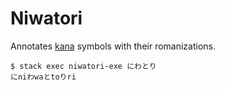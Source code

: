 # Niwatori

Annotates [kana](https://en.wikipedia.org/wiki/Kana) symbols with their romanizations.

    $ stack exec niwatori-exe にわとり
    にniわwaとtoりri
